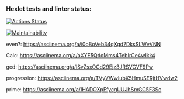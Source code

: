 ### Hexlet tests and linter status:
[![Actions Status](https://github.com/Lugonue/frontend-project-44/workflows/hexlet-check/badge.svg)](https://github.com/Lugonue/frontend-project-44/actions)

[![Maintainability](https://api.codeclimate.com/v1/badges/1d43a367bec1dd86dcd4/maintainability)](https://codeclimate.com/github/Lugonue/frontend-project-44/maintainability)

even?:
    https://asciinema.org/a/i0oBoVeb34qXgd7DksSLWvVNN

Calc:
    https://asciinema.org/a/aXYE5QdoMms4TebIrCe4wIkk4

gcd:
    https://asciinema.org/a/lSvZsxOCd29Ejz3JRSVGVF9Pw

progression:
    https://asciinema.org/a/TVyVWwIubX5HmuSERjtHVwdw2

prime: 
    https://asciinema.org/a/IHADOXpFfycgUUJhSmGC5F3Sc